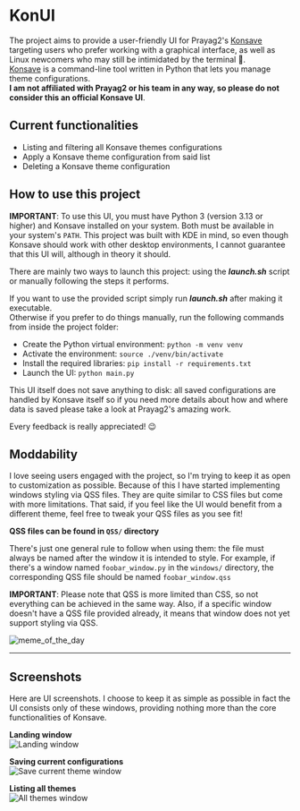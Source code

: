 # KonUI

The project aims to provide a user-friendly UI for Prayag2's [Konsave](https://github.com/Prayag2/konsave) targeting users who prefer working with a graphical interface, as well as Linux newcomers who may still be intimidated by the terminal 🙂.  
[Konsave](https://github.com/Prayag2/konsave) is a command-line tool written in Python that lets you manage theme configurations.  
**I am not affiliated with Prayag2 or his team in any way, so please do not consider this an official Konsave UI**.

## Current functionalities

- Listing and filtering all Konsave themes configurations
- Apply a Konsave theme configuration from said list
- Deleting a Konsave theme configuration

## How to use this project

**IMPORTANT**: To use this UI, you must have Python 3 (version 3.13 or higher) and Konsave installed on your system. Both must be available in your system's ```PATH```.
This project was built with KDE in mind, so even though Konsave should work with other desktop environments, I cannot guarantee that this UI will, although in theory it should.

There are mainly two ways to launch this project: using the **_launch.sh_** script or manually following the steps it performs.

If you want to use the provided script simply run **_launch.sh_** after making it executable.  
Otherwise if you prefer to do things manually, run the following commands from inside the project folder:  

- Create the Python virtual environment: ```python -m venv venv```
- Activate the environment: ```source ./venv/bin/activate```
- Install the required libraries: ```pip install -r requirements.txt```
- Launch the UI: ```python main.py```

This UI itself does not save anything to disk: all saved configurations are handled by Konsave itself so if you need more details about how and where data is saved please take a look at Prayag2's amazing work.

Every feedback is really appreciated! 😉

## Moddability

I love seeing users engaged with the project, so I'm trying to keep it as open to customization as possible. Because of this I have started implementing windows styling via QSS files. They are quite similar to CSS files but come with more limitations. That said, if you feel like the UI would benefit from a different theme, feel free to tweak your QSS files as you see fit!  

**QSS files can be found in ```QSS/``` directory**  

There's just one general rule to follow when using them: the file must always be named after the window it is intended to style. For example, if there's a window named ```foobar_window.py``` in the ```windows/``` directory, the corresponding QSS file should be named ```foobar_window.qss```  

**IMPORTANT**: Please note that QSS is more limited than CSS, so not everything can be achieved in the same way. Also, if a specific window doesn't have a QSS file provided already, it means that window does not yet support styling via QSS.

![meme_of_the_day](https://i.imgflip.com/9vz5ml.jpg)

---

## Screenshots

Here are UI screenshots. I choose to keep it as simple as possible in fact the UI consists only of these windows, providing nothing more than the core functionalities of Konsave.

**Landing window**  
![Landing window](https://i.imgur.com/aWodluN.png)

**Saving current configurations**  
![Save current theme window](https://imgur.com/864sZuA.png)

**Listing all themes**  
![All themes window](https://imgur.com/srF2Uy5.png)
